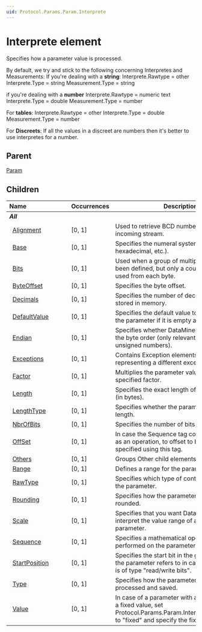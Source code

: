 ```yaml
---
uid: Protocol.Params.Param.Interprete
---
```


# Interprete element

Specifies how a parameter value is processed.

By default, we try and stick to the following concerning Interpretes and Measurements:
If you're dealing with a <b>string</b>:
Interprete.Rawtype = other
Interprete.Type = string
Measurement.Type = string

if you're dealing with a <b>number</b>
Interprete.Rawtype = numeric text
Interprete.Type = double
Measurement.Type = number 

For <b>tables</b>: 
Interprete.Rawtype = other
Interprete.Type = double
Measurement.Type = number 

For <b>Discreets</b>:
If all the values in a discreet are numbers then it's better to use interpretes for a number. 

## Parent

[Param](xref:Protocol.Params.Param)

## Children

|Name&nbsp;&nbsp;&nbsp;&nbsp;&nbsp;&nbsp;&nbsp;&nbsp;&nbsp;&nbsp;&nbsp;&nbsp;&nbsp;&nbsp;&nbsp;&nbsp;&nbsp;&nbsp;&nbsp;&nbsp;&nbsp;&nbsp;&nbsp;&nbsp;|Occurrences|Description|
|--- |--- |--- |
|***All***|||
|&nbsp;&nbsp;[Alignment](xref:Protocol.Params.Param.Interprete.Alignment)|[0, 1]|Used to retrieve BCD numbers from an incoming stream.|
|&nbsp;&nbsp;[Base](xref:Protocol.Params.Param.Interprete.Base)|[0, 1]|Specifies the numeral system (decimal, hexadecimal, etc.).|
|&nbsp;&nbsp;[Bits](xref:Protocol.Params.Param.Interprete.Bits)|[0, 1]|Used when a group of multiple bytes has been defined, but only a couple of bits are used from each byte.|
|&nbsp;&nbsp;[ByteOffset](xref:Protocol.Params.Param.Interprete.ByteOffset)|[0, 1]|Specifies the byte offset.|
|&nbsp;&nbsp;[Decimals](xref:Protocol.Params.Param.Interprete.Decimals)|[0, 1]|Specifies the number of decimals that will be stored in memory.|
|&nbsp;&nbsp;[DefaultValue](xref:Protocol.Params.Param.Interprete.DefaultValue)|[0, 1]|Specifies the default value to be assigned to the parameter if it is empty after startup.|
|&nbsp;&nbsp;[Endian](xref:Protocol.Params.Param.Interprete.Endian)|[0, 1]|Specifies whether DataMiner must reverse the byte order (only relevant in case of unsigned numbers).|
|&nbsp;&nbsp;[Exceptions](xref:Protocol.Params.Param.Interprete.Exceptions)|[0, 1]|Contains Exception elements, each representing a different exceptional state.|
|&nbsp;&nbsp;[Factor](xref:Protocol.Params.Param.Interprete.Factor)|[0, 1]|Multiplies the parameter value with the specified factor.|
|&nbsp;&nbsp;[Length](xref:Protocol.Params.Param.Interprete.Length)|[0, 1]|Specifies the exact length of the parameter (in bytes).|
|&nbsp;&nbsp;[LengthType](xref:Protocol.Params.Param.Interprete.LengthType)|[0, 1]|Specifies whether the parameter has a fixed length.|
|&nbsp;&nbsp;[NbrOfBits](xref:Protocol.Params.Param.Interprete.NbrOfBits)|[0, 1]|Specifies the number of bits needed.|
|&nbsp;&nbsp;[OffSet](xref:Protocol.Params.Param.Interprete.OffSet)|[0, 1]|In case the Sequence tag contains "OffSet " as an operation, to offset to be added can be specified using this tag.|
|&nbsp;&nbsp;[Others](xref:Protocol.Params.Param.Interprete.Others)|[0, 1]|Groups Other child elements.|
|&nbsp;&nbsp;[Range](xref:Protocol.Params.Param.Interprete.Range)|[0, 1]|Defines a range for the parameter values.|
|&nbsp;&nbsp;[RawType](xref:Protocol.Params.Param.Interprete.RawType)|[0, 1]|Specifies which type of content is allowed in the parameter.|
|&nbsp;&nbsp;[Rounding](xref:Protocol.Params.Param.Interprete.Rounding)|[0, 1]|Specifies how the parameter value is rounded.|
|&nbsp;&nbsp;[Scale](xref:Protocol.Params.Param.Interprete.Scale)|[0, 1]|Specifies that you want DataMiner to re-interpret the value range of a particular parameter.|
|&nbsp;&nbsp;[Sequence](xref:Protocol.Params.Param.Interprete.Sequence)|[0, 1]|Specifies a mathematical operation to be performed on the parameter value.|
|&nbsp;&nbsp;[StartPosition](xref:Protocol.Params.Param.Interprete.StartPosition)|[0, 1]|Specifies the start bit in the group to which the parameter refers to in case the parameter is of type "read/write bits".|
|&nbsp;&nbsp;[Type](xref:Protocol.Params.Param.Interprete.Type)|[0, 1]|Specifies how the parameter should be processed and saved.|
|&nbsp;&nbsp;[Value](xref:Protocol.Params.Param.Interprete.Value)|[0, 1]|In case of a parameter with a fixed length and a fixed value, set Protocol.Params.Param.Interprete.LengthType to "fixed" and specify the fixed value here.|

